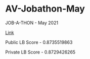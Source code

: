 # AV-Jobathon-May
JOB-A-THON - May 2021

[Link](https://datahack.analyticsvidhya.com/contest/job-a-thon-2/)

Public LB Score - 0.8735519863

Private LB Score - 0.8729426265
